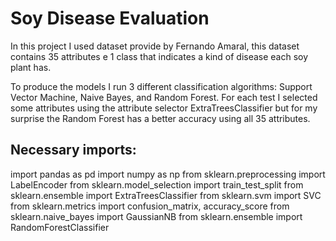 # Soy Disease Evaluation

In this project I used dataset provide by Fernando Amaral, this dataset contains 35 attributes e 1 class that indicates a kind of disease each soy plant has.

To produce the models I run 3 different classification algorithms: Support Vector Machine, Naive Bayes, and Random Forest. For each test I selected some attributes using the attribute selector ExtraTreesClassifier but for my surprise the Random Forest has a better accuracy using all 35 attributes.

## Necessary imports:
import pandas as pd
import numpy as np
from sklearn.preprocessing import LabelEncoder
from sklearn.model_selection import train_test_split
from sklearn.ensemble import ExtraTreesClassifier
from sklearn.svm import SVC
from sklearn.metrics import confusion_matrix, accuracy_score
from sklearn.naive_bayes import GaussianNB
from sklearn.ensemble import RandomForestClassifier


